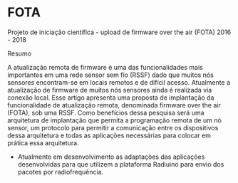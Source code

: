 # FOTA
Projeto de iniciação científica - upload de firmware over the air (FOTA) 2016 - 2018

Resumo

A atualização remota de firmware é uma das funcionalidades mais importantes em uma rede sensor sem fio (RSSF) dado que muitos nós sensores encontram-se em locais remotos e de difícil acesso. Atualmente a atualização de firmware de muitos nós sensores ainda é realizada via conexão local. Esse artigo apresenta uma proposta de implantação da funcionalidade de atualização remota, denominada firmware over the air (FOTA), sob uma RSSF. Como benefícios dessa pesquisa será uma arquitetura de implantação que permita a programação remota de um nó sensor, um protocolo para permitir a comunicação entre os dispositivos dessa arquitetura e todas as aplicações necessárias para colocar em prática essa arquitetura.


 - Atualmente em desenvolvimento as adaptações das aplicações desenvolvidas para que utilizem a plataforma Radiuino para envio dos pacotes por radiofrequência.
